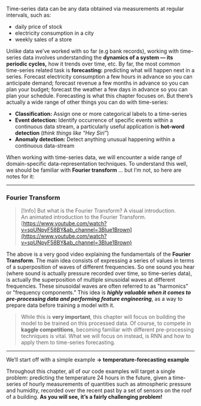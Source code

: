 Time-series data can be any data obtained via measurements at regular intervals, such as:

- daily price of stock
- electricity consumption in a city
- weekly sales of a store

Unlike data we’ve worked with so far (e.g bank records), working with time-series data involves understanding the **dynamics of a system — its periodic cycles,** how it trends over time, etc. By far, the most common time-series related task is **forecasting:** predicting what will happen next in a series. Forecast electricity consumption a few hours in advance so you can anticipate demand; forecast revenue a few months in advance so you can plan your budget; forecast the weather a few days in advance so you can plan your schedule. Forecasting is what this chapter focuses on. But there’s actually a wide range of other things you can do with time-series:

- **Classification:** Assign one or more categorical labels to a time-series
- **Event detection:** Identify occurrence of specific events within a continuous data stream, a particularly useful application is **hot-word detection** (_think things like “Hey Siri”_)
- **Anomaly detection:** Detect anything unusual happening within a continuous data-stream  
      
    

When working with time-series data, we will encounter a wide range of domain-specific data-representation techniques. To understand this well, we should be familiar with **Fourier transform** … but I’m not, so here are notes for it:

---

### Fourier Transform

> [!info] But what is the Fourier Transform? A visual introduction.  
> An animated introduction to the Fourier Transform.  
> [https://www.youtube.com/watch?v=spUNpyF58BY&ab_channel=3Blue1Brown](https://www.youtube.com/watch?v=spUNpyF58BY&ab_channel=3Blue1Brown)  

The above is a very good video explaining the fundamentals of the **Fourier Transform**. The main idea consists of expressing a series of values in terms of a superposition of waves of different frequencies. So one sound you hear (where sound is actually pressure recorded over time, so time-series data), is actually the superposition of multiple sinusoidal waves at different frequencies. These sinusoidal waves are often referred to as "harmonics" or "frequency components.” This idea is _**highly valuable when it comes to pre-processing data and performing feature engineering**_, as a way to prepare data before training a model with it.

> While this is **very important**, this chapter will focus on building the model to be trained on this processed data. Of course, to compete in **kaggle competitions**, becoming familiar with different pre-processing techniques is vital. What we will focus on instead, is RNN and how to apply them to time-series forecasting.

---

  

We’ll start off with a simple example **→ temperature-forecasting example**

Throughout this chapter, all of our code examples will target a single problem: predicting the temperature 24 hours in the future, given a time-series of hourly measurements of quantities such as atmospheric pressure and humidity, recorded over the recent past by a set of sensors on the roof of a building. **As you will see, it’s a fairly challenging problem!**
